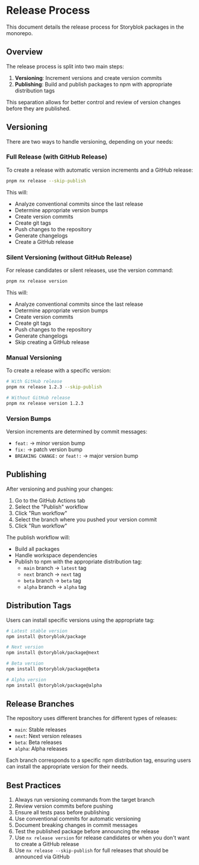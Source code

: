 # Release Process

This document details the release process for Storyblok packages in the monorepo.

## Overview

The release process is split into two main steps:
1. **Versioning**: Increment versions and create version commits
2. **Publishing**: Build and publish packages to npm with appropriate distribution tags

This separation allows for better control and review of version changes before they are published.

## Versioning

There are two ways to handle versioning, depending on your needs:

### Full Release (with GitHub Release)

To create a release with automatic version increments and a GitHub release:

```bash
pnpm nx release --skip-publish
```

This will:
- Analyze conventional commits since the last release
- Determine appropriate version bumps
- Create version commits
- Create git tags
- Push changes to the repository
- Generate changelogs
- Create a GitHub release

### Silent Versioning (without GitHub Release)

For release candidates or silent releases, use the version command:

```bash
pnpm nx release version
```

This will:
- Analyze conventional commits since the last release
- Determine appropriate version bumps
- Create version commits
- Create git tags
- Push changes to the repository
- Generate changelogs
- Skip creating a GitHub release

### Manual Versioning

To create a release with a specific version:

```bash
# With GitHub release
pnpm nx release 1.2.3 --skip-publish

# Without GitHub release
pnpm nx release version 1.2.3
```

### Version Bumps

Version increments are determined by commit messages:
- `feat:` → minor version bump
- `fix:` → patch version bump
- `BREAKING CHANGE:` or `feat!:` → major version bump

## Publishing

After versioning and pushing your changes:

1. Go to the GitHub Actions tab
2. Select the "Publish" workflow
3. Click "Run workflow"
4. Select the branch where you pushed your version commit
5. Click "Run workflow"

The publish workflow will:
- Build all packages
- Handle workspace dependencies
- Publish to npm with the appropriate distribution tag:
  - `main` branch → `latest` tag
  - `next` branch → `next` tag
  - `beta` branch → `beta` tag
  - `alpha` branch → `alpha` tag

## Distribution Tags

Users can install specific versions using the appropriate tag:

```bash
# Latest stable version
npm install @storyblok/package

# Next version
npm install @storyblok/package@next

# Beta version
npm install @storyblok/package@beta

# Alpha version
npm install @storyblok/package@alpha
```

## Release Branches

The repository uses different branches for different types of releases:

- `main`: Stable releases
- `next`: Next version releases
- `beta`: Beta releases
- `alpha`: Alpha releases

Each branch corresponds to a specific npm distribution tag, ensuring users can install the appropriate version for their needs.

## Best Practices

1. Always run versioning commands from the target branch
2. Review version commits before pushing
3. Ensure all tests pass before publishing
4. Use conventional commits for automatic versioning
5. Document breaking changes in commit messages
6. Test the published package before announcing the release
7. Use `nx release version` for release candidates or when you don't want to create a GitHub release
8. Use `nx release --skip-publish` for full releases that should be announced via GitHub 
